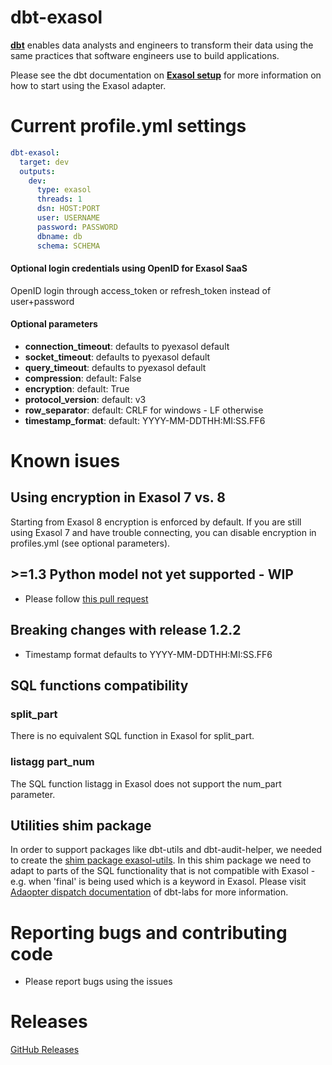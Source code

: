 # dbt-exasol
**[dbt](https://www.getdbt.com/)** enables data analysts and engineers to transform their data using the same practices that software engineers use to build applications.

Please see the dbt documentation on **[Exasol setup](https://docs.getdbt.com/reference/warehouse-setups/exasol-setup)** for more information on how to start using the Exasol adapter.

# Current profile.yml settings
<File name='profiles.yml'>

```yaml
dbt-exasol:
  target: dev
  outputs:
    dev:
      type: exasol
      threads: 1
      dsn: HOST:PORT
      user: USERNAME
      password: PASSWORD
      dbname: db
      schema: SCHEMA
```

#### Optional login credentials using OpenID for Exasol SaaS
OpenID login through access_token or refresh_token instead of user+password

#### Optional parameters
<ul>
  <li><strong>connection_timeout</strong>: defaults to pyexasol default</li>
  <li><strong>socket_timeout</strong>: defaults to pyexasol default</li>
  <li><strong>query_timeout</strong>: defaults to pyexasol default</li>
  <li><strong>compression</strong>: default: False</li>
  <li><strong>encryption</strong>: default: True</li>
  <li><strong>protocol_version</strong>: default: v3</li>
  <li><strong>row_separator</strong>: default: CRLF for windows - LF otherwise</li>
  <li><strong>timestamp_format</strong>: default: YYYY-MM-DDTHH:MI:SS.FF6</li>
</ul>

# Known isues

## Using encryption in Exasol 7 vs. 8
Starting from Exasol 8 encryption is enforced by default. If you are still using Exasol 7 and have trouble connecting, you can disable encryption in profiles.yml (see optional parameters).

## >=1.3 Python model not yet supported - WIP
- Please follow [this pull request](https://github.com/tglunde/dbt-exasol/pull/59) 

## Breaking changes with release 1.2.2
- Timestamp format defaults to YYYY-MM-DDTHH:MI:SS.FF6

## SQL functions compatibility

### split_part
There is no equivalent SQL function in Exasol for split_part.

### listagg part_num
The SQL function listagg in Exasol does not support the num_part parameter.

## Utilities shim package
In order to support packages like dbt-utils and dbt-audit-helper, we needed to create the [shim package exasol-utils](https://github.com/tglunde/exasol-utils). In this shim package we need to adapt to parts of the SQL functionality that is not compatible with Exasol - e.g. when 'final' is being used which is a keyword in Exasol. Please visit [Adaopter dispatch documentation](https://docs.getdbt.com/guides/advanced/adapter-development/3-building-a-new-adapter#adapter-dispatch) of dbt-labs for more information. 
# Reporting bugs and contributing code
- Please report bugs using the issues

# Releases

[GitHub Releases](https://github.com/tglunde/dbt-exasol/releases)
